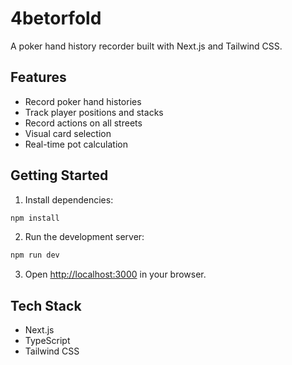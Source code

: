 # 4betorfold

A poker hand history recorder built with Next.js and Tailwind CSS.

## Features

- Record poker hand histories
- Track player positions and stacks
- Record actions on all streets
- Visual card selection
- Real-time pot calculation

## Getting Started

1. Install dependencies:
```bash
npm install
```

2. Run the development server:
```bash
npm run dev
```

3. Open [http://localhost:3000](http://localhost:3000) in your browser.

## Tech Stack

- Next.js
- TypeScript
- Tailwind CSS

